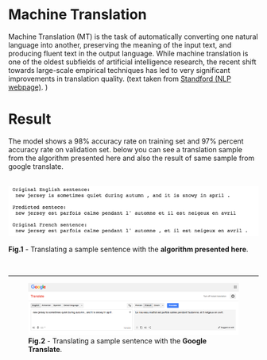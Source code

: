 # Machine Translation
Machine Translation (MT) is the task of automatically converting one natural language into another, preserving the meaning of the input text, and producing fluent text in the output language. While machine translation is one of the oldest subfields of artificial intelligence research, the recent shift towards large-scale empirical techniques has led to very significant improvements in translation quality. (text taken from <a href = "https://nlp.stanford.edu/projects/mt.shtml">Standford (NLP webpage)</a>. )

# Result
The model shows a 98% accuracy rate on training set and 97% percent accuracy rate on validation set. below you can see a translation sample from the algorithm presented here and also the result of same sample from google translate.

<br>

<img src = "./images/result.png">
<p style="font-size: 14px;"> <b>Fig.1</b> - Translating a sample sentence with the <b>algorithm presented here</b>. </p>

<br>
<hr>

<figure>
  <img src = "./images/google_translate_result.png">
  <figcaption><b>Fig.2</b> - Translating a sample sentence with the <b>Google Translate</b>. </figcaption>
</figure>
